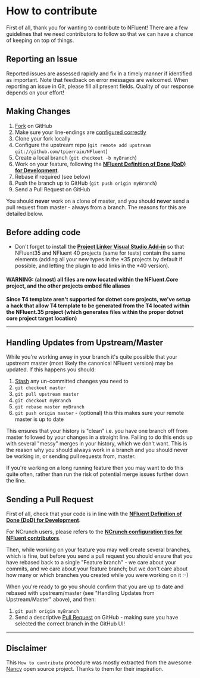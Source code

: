 # How to contribute

First of all, thank you for wanting to contribute to NFluent! 
There are a few guidelines that we need contributors to follow so that we can have a chance of keeping on top of things.


## Reporting an Issue

Reported issues are assessed rapidly and fix in a timely manner if identified as important. Note that feedback on error messages are welcomed.
When reporting an issue in Git, please fill all present fields. Quality of our response depends on your effort!


## Making Changes


1. [Fork](http://help.github.com/forking/) on GitHub
1. Make sure your line-endings are [configured correctly](https://github.com/NancyFx/Nancy/wiki/Make-sure-line-endings-doesn%27t-bite-you)
1. Clone your fork locally
1. Configure the upstream repo (`git remote add upstream git://github.com/tpierrain/NFluent`)
1. Create a local branch (`git checkout -b myBranch`)
1. Work on your feature, following the __[NFluent Definition of Done (DoD) for Development](./DevDoD.md)__.
1. Rebase if required (see below)
1. Push the branch up to GitHub (`git push origin myBranch`)
1. Send a Pull Request on GitHub

You should **never** work on a clone of master, and you should **never** send a pull request from master - always from a branch. The reasons for this are detailed below.

## Before adding code

 - Don't forget to install the __[Project Linker Visual Studio Add-in](https://visualstudiogallery.msdn.microsoft.com/7c36d531-4464-479b-934b-bbe71e621528)__ so that NFluent35 and NFluent 40 projects (same for tests) contain the same elements (adding all your new types in the *35 projects by default if possible, and letting the plugin to add links in the *40 version).

#### WARNING: (almost) all files are now located within the NFluent.Core project, and the other projects embed file aliases

__Since T4 template aren't supported for dotnet core projects, we've setup a hack that allow T4 template to be generated from the T4 located within the NFluent.35 project (which generates files within the proper dotnet core project target location)__

---

## Handling Updates from Upstream/Master

While you're working away in your branch it's quite possible that your upstream master (most likely the canonical NFluent version) may be updated. If this happens you should:

1. [Stash](http://progit.org/book/ch6-3.html) any un-committed changes you need to
1. `git checkout master`
1. `git pull upstream master`
1. `git checkout myBranch`
1. `git rebase master myBranch`
1. `git push origin master` - (optional) this this makes sure your remote master is up to date

This ensures that your history is "clean" i.e. you have one branch off from master followed by your changes in a straight line. Failing to do this ends up with several "messy" merges in your history, which we don't want. This is the reason why you should always work in a branch and you should never be working in, or sending pull requests from, master.

If you're working on a long running feature then you may want to do this quite often, rather than run the risk of potential merge issues further down the line.

## Sending a Pull Request

First of all, check that your code is in line with the __[NFluent Definition of Done (DoD) for Development](./DevDoD.md)__.

For NCrunch users, please refers to the __[NCrunch configuration tips for NFluent contributors](./ForNCrunchUsers.md)__.

Then, while working on your feature you may well create several branches, which is fine, but before you send a pull request you should ensure that you have rebased back to a single "Feature branch" - we care about your commits, and we care about your feature branch; but we don't care about how many or which branches you created while you were working on it :-)

When you're ready to go you should confirm that you are up to date and rebased with upstream/master (see "Handling Updates from Upstream/Master" above), and then:

1. `git push origin myBranch`
1. Send a descriptive [Pull Request](http://help.github.com/pull-requests/) on GitHub - making sure you have selected the correct branch in the GitHub UI!

- - - 

## Disclaimer

This `How to contribute` procedure was mostly extracted from the awesome [Nancy](https://github.com/NancyFx/Nancy) open source project.
Thanks to them for their inspiration.
